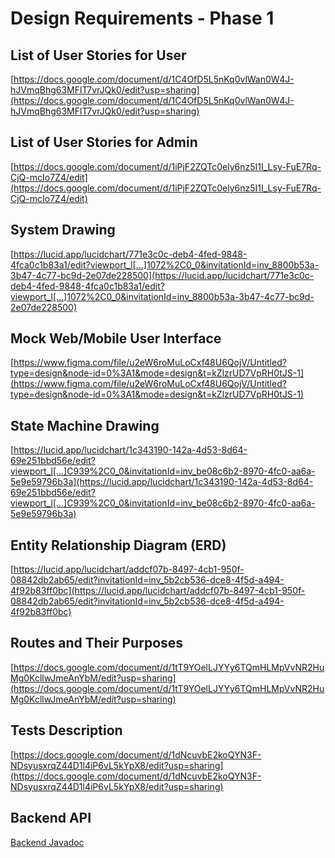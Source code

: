 # Design Requirements - Phase 1

## List of User Stories for User
[https://docs.google.com/document/d/1C4OfD5L5nKq0vlWan0W4J-hJVmqBhg63MFlT7vrJQk0/edit?usp=sharing](https://docs.google.com/document/d/1C4OfD5L5nKq0vlWan0W4J-hJVmqBhg63MFlT7vrJQk0/edit?usp=sharing)

## List of User Stories for Admin
[https://docs.google.com/document/d/1iPjF2ZQTc0ely6nz5I1I_Lsy-FuE7Rq-CjQ-mcIo7Z4/edit](https://docs.google.com/document/d/1iPjF2ZQTc0ely6nz5I1I_Lsy-FuE7Rq-CjQ-mcIo7Z4/edit)

## System Drawing
[https://lucid.app/lucidchart/771e3c0c-deb4-4fed-9848-4fca0c1b83a1/edit?viewport_l[…]1072%2C0_0&invitationId=inv_8800b53a-3b47-4c77-bc9d-2e07de228500](https://lucid.app/lucidchart/771e3c0c-deb4-4fed-9848-4fca0c1b83a1/edit?viewport_l[…]1072%2C0_0&invitationId=inv_8800b53a-3b47-4c77-bc9d-2e07de228500)

## Mock Web/Mobile User Interface
[https://www.figma.com/file/u2eW6roMuLoCxf48U6QojV/Untitled?type=design&node-id=0%3A1&mode=design&t=kZlzrUD7VpRH0tJS-1](https://www.figma.com/file/u2eW6roMuLoCxf48U6QojV/Untitled?type=design&node-id=0%3A1&mode=design&t=kZlzrUD7VpRH0tJS-1)

## State Machine Drawing
[https://lucid.app/lucidchart/1c343190-142a-4d53-8d64-69e251bbd56e/edit?viewport_l[…]C939%2C0_0&invitationId=inv_be08c6b2-8970-4fc0-aa6a-5e9e59796b3a](https://lucid.app/lucidchart/1c343190-142a-4d53-8d64-69e251bbd56e/edit?viewport_l[…]C939%2C0_0&invitationId=inv_be08c6b2-8970-4fc0-aa6a-5e9e59796b3a)

## Entity Relationship Diagram (ERD)
[https://lucid.app/lucidchart/addcf07b-8497-4cb1-950f-08842db2ab65/edit?invitationId=inv_5b2cb536-dce8-4f5d-a494-4f92b83ff0bc](https://lucid.app/lucidchart/addcf07b-8497-4cb1-950f-08842db2ab65/edit?invitationId=inv_5b2cb536-dce8-4f5d-a494-4f92b83ff0bc)

## Routes and Their Purposes
[https://docs.google.com/document/d/1tT9YOelLJYYy6TQmHLMpVvNR2HuMg0KcllwJmeAnYbM/edit?usp=sharing](https://docs.google.com/document/d/1tT9YOelLJYYy6TQmHLMpVvNR2HuMg0KcllwJmeAnYbM/edit?usp=sharing)

## Tests Description
[https://docs.google.com/document/d/1dNcuvbE2koQYN3F-NDsyusxrqZ44D1l4iP6vL5kYpX8/edit?usp=sharing](https://docs.google.com/document/d/1dNcuvbE2koQYN3F-NDsyusxrqZ44D1l4iP6vL5kYpX8/edit?usp=sharing)

## Backend API
[Backend Javadoc](./backend-apidocs/site/apidocs/index.html)